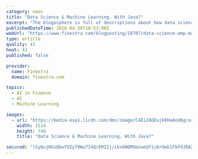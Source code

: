 ```yaml
---
category: news
title: "Data Science & Machine Learning. With Java?"
excerpt: "The blogosphere is full of descriptions about how data science and “AI’ is changing the world. In financial services, applications include personalized financial offers, fraud detection, risk assessment (e."
publishedDateTime: 2020-04-30T10:53:00Z
webUrl: "https://www.finextra.com/blogposting/18707/data-science-amp-machine-learning-with-java"
type: article
quality: 41
heat: 41
published: false

provider:
  name: Finextra
  domain: finextra.com

topics:
  - AI in Finance
  - AI
  - Machine Learning

images:
  - url: "https://media-exp1.licdn.com/dms/image/C4E12AQEujk0HaAoU6g/article-inline_image-shrink_1500_2232/0?e=1593648000&v=beta&t=FV4ND0-T6FMddhWgOfVuiiqcoplSruzfGq0e0pI_oBQ"
    width: 1514
    height: 740
    title: "Data Science & Machine Learning. With Java?"

secured: "l5yQujNGsBbwfUZyT9Wu7I4QrEMI2j/ikx6WQMUmzweQfii6rOwk1FkFdJRAZwDc5+Nxg6Qa1tLBVu2lMvNIiyhMS2Uik9BKEGFD3Mk+PuAuw7OkS25bn4zBit/0by5waMjtOvuLZmKQU/GtZgjr7GPUOtEbM1GpEWLxbMvYXfA3f56+G5ZdBFqLfuV5ujlNZX8rSSXMiHA9x6R5IxYftGUsBAqU1INz0YEtqi6u1F/9332f4tDDlw6eLN1jgOX8Grd0XP2cL9hVxfQ75tr/a9lQEeQBgIHkba5lqFQuE+PioiwpSfqaE/Kcy8+8N21QuglvAZvcC1v3W6bfFX09NrgEW0HR85FS2mHXSvuJzCBxg6rGyAdegAaUcr6liaV2jav9tuL3ndka9PmjQxiInnvgppIsbcaDCSwez4hLgp0l94jUQpZ5sCbKnSe+aUbjwb9yqgsKT0YcWtenVzReDditpdjVYmPrqb/8DB0pf/s=;7ILLLchK54PcztGAEXRCQA=="
---
```


